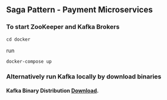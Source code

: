 ## Saga Pattern - Payment Microservices

### To start ZooKeeper and Kafka Brokers
```
cd docker
```

run 
```
docker-compose up
```

### Alternatively run Kafka locally by download binaries
#### Kafka Binary Distribution [Download](http://apachemirror.wuchna.com/kafka/2.3.1).
